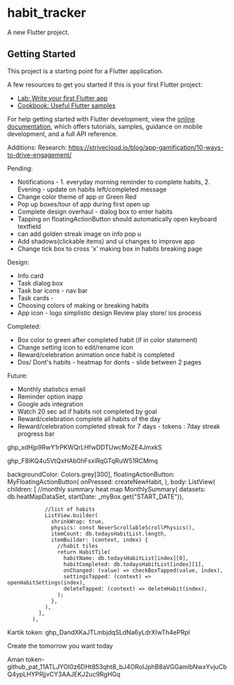 # habit_tracker

A new Flutter project.

## Getting Started

This project is a starting point for a Flutter application.

A few resources to get you started if this is your first Flutter project:

- [Lab: Write your first Flutter app](https://docs.flutter.dev/get-started/codelab)
- [Cookbook: Useful Flutter samples](https://docs.flutter.dev/cookbook)

For help getting started with Flutter development, view the
[online documentation](https://docs.flutter.dev/), which offers tutorials,
samples, guidance on mobile development, and a full API reference.

Additions:
Research:
https://strivecloud.io/blog/app-gamification/10-ways-to-drive-engagement/

Pending:
- Notifications - 1. everyday morning reminder to complete habits, 2. Evening - update on habits left/completed message
- Change color theme of app or Green Red
- Pop up boxes/tour of app during first open up
- Complete design overhaul - dialog box to enter habits
- Tapping on floatingActionButton should automatically open keyboard textfield
- can add golden streak image on info pop u
- Add shadows(clickable items) and ui changes to improve app
- Change tick box to cross 'x' making box in habits breaking page

Design:
- Info card
- Task dialog box
- Task bar icons - nav bar
- Task cards -
- Choosing colors of making or breaking habits
- App icon - logo
simplistic design
Review play store/ ios process

Completed:
- Box color to green after completed habit (if in color statement)
- Change setting icon to edit/rename icon
- Reward/celebration animation once habit is completed
- Dos/ Dont's habits - heatmap for donts - slide between 2 pages

Future:
- Monthly statistics email
- Reminder option inapp
- Google ads integration
- Watch 20 sec ad if habits not completed by goal
- Reward/celebration complete all habits of the day
- Reward/celebration completed streak for 7 days - tokens : 7day streak progress bar

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

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



backgroundColor: Colors.grey[300],
        floatingActionButton: MyFloatingActionButton(
            onPressed: createNewHabit,
        ),
        body: ListView(
              children: [
                //monthly summary heat map
                MonthlySummary(
                    datasets: db.heatMapDataSet,
                    startDate: _myBox.get("START_DATE")),

                //list of habits
                ListView.builder(
                  shrinkWrap: true,
                  physics: const NeverScrollableScrollPhysics(),
                  itemCount: db.todaysHabitList.length,
                  itemBuilder: (context, index) {
                    //habit tiles
                    return HabitTile(
                      habitName: db.todaysHabitList[index][0],
                      habitCompleted: db.todaysHabitList[index][1],
                      onChanged: (value) => checkBoxTapped(value, index),
                      settingsTapped: (context) => openHabitSettings(index),
                      deleteTapped: (context) => deleteHabit(index),
                    );
                  },
                ),
              ],
            ),

Kartik token: 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

Create the tomorrow you want today

Aman token-  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